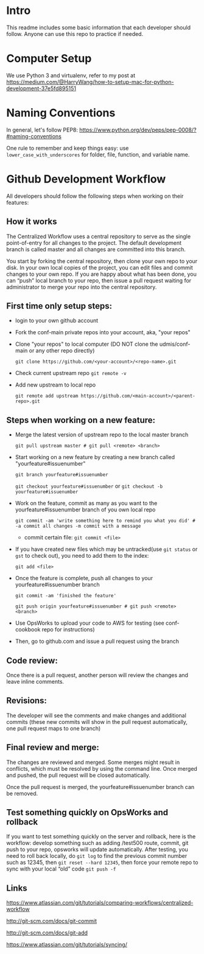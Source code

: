 # Intro
This readme includes some basic information that each developer should follow. Anyone can use this repo to practice if needed. 

# Computer Setup

We use Python 3 and virtualenv, refer to my post at https://medium.com/@HarryWang/how-to-setup-mac-for-python-development-37e5fd895151

# Naming Conventions

In general, let's follow PEP8: https://www.python.org/dev/peps/pep-0008/?#naming-conventions 

One rule to remember and keep things easy: use `lower_case_with_underscores` for folder, file, function, and variable name.

# Github Development Workflow

All developers should follow the following steps when working on their features:

## How it works
The Centralized Workflow uses a central repository to serve as the single point-of-entry for all changes to the project. The default development branch is called master and all changes are committed into this branch.

You start by forking the central repository, then clone your own repo to your disk. In your own local copies of the project, you can edit files and commit changes to your own repo. If you are happy about what has been done, you can “push” local branch to your repo, then issue a pull request waiting for administrator to merge your repo into the central repository.
## First time only setup steps:
- login to your own github account
- Fork the conf-main private repos into your account, aka, "your repos"
- Clone "your repos" to local computer (DO NOT clone the udmis/conf-main or any other repo directly)

  `git clone https://github.com/<your-account>/<repo-name>.git`

- Check current upstream repo `git remote -v`
- Add new upstream to local repo

  `git remote add upstream https://github.com/<main-account>/<parent-repo>.git`

## Steps when working on a new feature:
- Merge the latest version of upstream repo to the local master branch

  `git pull upstream master # git pull <remote> <branch>`
- Start working on a new feature by creating a new branch called "yourfeature#issuenumber"

  `git branch yourfeature#issuenumber`

  `git checkout yourfeature#issuenumber`
  or
  `git checkout -b yourfeature#issuenumber`

- Work on the feature, commit as many as you want to the yourfeature#issuenumber branch of you own local repo

  `git commit -am 'write something here to remind you what you did' # -a commit all changes -m commit with a message`
  * commit certain file: `git commit <file>`

- If you have created new files which may be untracked(use `git status` or `gst` to check out), you need to add them to the index:

  `git add <file>`

- Once the feature is complete, push all changes to your yourfeature#issuenumber branch

  `git commit -am 'finished the feature'`

  `git push origin yourfeature#issuenumber # git push <remote> <branch>`

- Use OpsWorks to upload your code to AWS for testing (see conf-cookbook repo for instructions)

- Then, go to github.com and issue a pull request using the branch

## Code review:
Once there is a pull request, another person will review the changes and leave inline comments.

## Revisions:
The developer will see the comments and make changes and additional commits (these new commits will show in the pull request automatically, one pull request maps to one branch)

## Final review and merge:
The changes are reviewed and merged. Some merges might result in conflicts, which must be resolved by using the command line. Once merged and pushed, the pull request will be closed automatically.

Once the pull request is merged, the yourfeature#issuenumber branch can be removed.

## Test something quickly on OpsWorks and rollback

If you want to test something quickly on the server and rollback, here is the workflow: develop something such as adding /test500 route, commit, git push to your repo, opsworks will update automatically. After testing, you need to roll back locally, do `git log` to find the previous commit number such as 12345, then `git reset --hard 12345`, then force your remote repo to sync with your local “old” code `git push -f`

## Links
https://www.atlassian.com/git/tutorials/comparing-workflows/centralized-workflow

http://git-scm.com/docs/git-commit

http://git-scm.com/docs/git-add

https://www.atlassian.com/git/tutorials/syncing/
